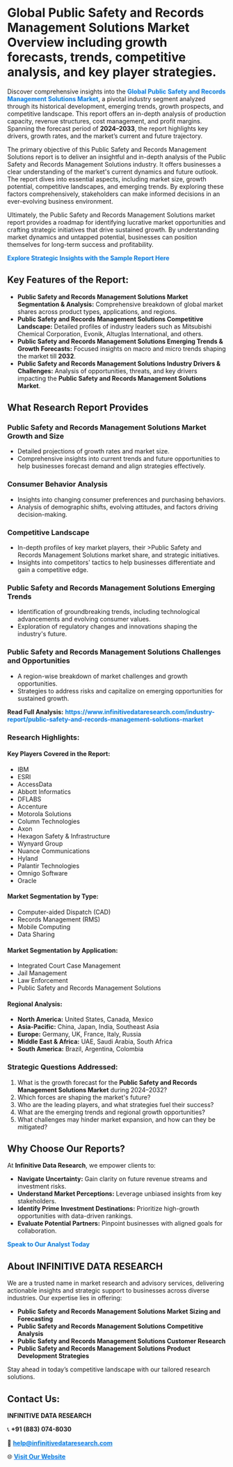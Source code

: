 <h1>Global Public Safety and Records Management Solutions Market Overview including growth forecasts, trends, competitive analysis, and key player strategies.</h1>
<p>
Discover comprehensive insights into the 
<a href="https://www.infinitivedataresearch.com/industry-report/public-safety-and-records-management-solutions-market" rel="dofollow" style="color: #007BFF; text-decoration: none;"><strong>Global Public Safety and Records Management Solutions Market</strong></a>, a pivotal industry segment analyzed through its historical development, emerging trends, growth prospects, and competitive landscape. This report offers an in-depth analysis of production capacity, revenue structures, cost management, and profit margins. Spanning the forecast period of <strong>2024–2033</strong>, the report highlights key drivers, growth rates, and the market’s current and future trajectory.
</p>
<p>
The primary objective of this Public Safety and Records Management Solutions report is to deliver an insightful and in-depth analysis of the Public Safety and Records Management Solutions industry. It offers businesses a clear understanding of the market's current dynamics and future outlook. The report dives into essential aspects, including market size, growth potential, competitive landscapes, and emerging trends. By exploring these factors comprehensively, stakeholders can make informed decisions in an ever-evolving business environment.
</p>
<p>
Ultimately, the Public Safety and Records Management Solutions market report provides a roadmap for identifying lucrative market opportunities and crafting strategic initiatives that drive sustained growth. By understanding market dynamics and untapped potential, businesses can position themselves for long-term success and profitability.
</p>
<p>
<a href="https://www.infinitivedataresearch.com/request-sample/reportId=103885" style="color: #007BFF; text-decoration: none;"><strong>Explore Strategic Insights with the Sample Report Here</strong></a>
</p>

<h2>Key Features of the Report:</h2>
<ul>
<li><strong>Public Safety and Records Management Solutions Market Segmentation & Analysis:</strong> Comprehensive breakdown of global market shares across product types, applications, and regions.</li>
<li><strong>Public Safety and Records Management Solutions Competitive Landscape:</strong> Detailed profiles of industry leaders such as Mitsubishi Chemical Corporation, Evonik, Altuglas International, and others.</li>
<li><strong>Public Safety and Records Management Solutions Emerging Trends & Growth Forecasts:</strong> Focused insights on macro and micro trends shaping the market till <strong>2032</strong>.</li>
<li><strong>Public Safety and Records Management Solutions Industry Drivers & Challenges:</strong> Analysis of opportunities, threats, and key drivers impacting the <strong>Public Safety and Records Management Solutions Market</strong>.</li>
</ul>

<h2>What Research Report Provides</h2>
<h3>Public Safety and Records Management Solutions Market Growth and Size</h3>
<ul>
<li>Detailed projections of growth rates and market size.</li>
<li>Comprehensive insights into current trends and future opportunities to help businesses forecast demand and align strategies effectively.</li>
</ul>

<h3>Consumer Behavior Analysis</h3>
<ul>
<li>Insights into changing consumer preferences and purchasing behaviors.</li>
<li>Analysis of demographic shifts, evolving attitudes, and factors driving decision-making.</li>
</ul>

<h3>Competitive Landscape</h3>
<ul>
<li>In-depth profiles of key market players, their >Public Safety and Records Management Solutions market share, and strategic initiatives.</li>
<li>Insights into competitors' tactics to help businesses differentiate and gain a competitive edge.</li>
</ul>

<h3>Public Safety and Records Management Solutions Emerging Trends</h3>
<ul>
<li>Identification of groundbreaking trends, including technological advancements and evolving consumer values.</li>
<li>Exploration of regulatory changes and innovations shaping the industry's future.</li>
</ul>

<h3>Public Safety and Records Management Solutions Challenges and Opportunities</h3>
<ul>
<li>A region-wise breakdown of market challenges and growth opportunities.</li>
<li>Strategies to address risks and capitalize on emerging opportunities for sustained growth.</li>
</ul>
<p><strong>Read Full Analysis:</strong> <a href="https://www.infinitivedataresearch.com/industry-report/public-safety-and-records-management-solutions-market" rel="dofollow" style="color: #007BFF; text-decoration: none;"><strong>https://www.infinitivedataresearch.com/industry-report/public-safety-and-records-management-solutions-market</strong></a></p>
<h3>Research Highlights:</h3>
<h4>Key Players Covered in the Report:</h4>
<ul><li>IBM</li><li>ESRI</li><li>AccessData</li><li>Abbott Informatics</li><li>DFLABS</li><li>Accenture</li><li>Motorola Solutions</li><li>Column Technologies</li><li>Axon</li><li>Hexagon Safety &amp; Infrastructure</li><li>Wynyard Group</li><li>Nuance Communications</li><li>Hyland</li><li>Palantir Technologies</li><li>Omnigo Software</li><li>Oracle</li></ul>
<h4>Market Segmentation by Type:</h4>
<ul><li>Computer-aided Dispatch (CAD)</li><li>Records Management (RMS)</li><li>Mobile Computing</li><li>Data Sharing</li></ul>
<h4>Market Segmentation by Application:</h4>
<ul><li>Integrated Court Case Management</li><li>Jail Management</li><li>Law Enforcement</li><li>Public Safety and Records Management Solutions</li></ul>

<h4>Regional Analysis:</h4>
<ul>
<li><strong>North America:</strong> United States, Canada, Mexico</li>
<li><strong>Asia-Pacific:</strong> China, Japan, India, Southeast Asia</li>
<li><strong>Europe:</strong> Germany, UK, France, Italy, Russia</li>
<li><strong>Middle East & Africa:</strong> UAE, Saudi Arabia, South Africa</li>
<li><strong>South America:</strong> Brazil, Argentina, Colombia</li>
</ul>

<h3>Strategic Questions Addressed:</h3>
<ol>
<li>What is the growth forecast for the <strong>Public Safety and Records Management Solutions Market</strong> during 2024–2032?</li>
<li>Which forces are shaping the market's future?</li>
<li>Who are the leading players, and what strategies fuel their success?</li>
<li>What are the emerging trends and regional growth opportunities?</li>
<li>What challenges may hinder market expansion, and how can they be mitigated?</li>
</ol>

<h2>Why Choose Our Reports?</h2>
<p>At <strong>Infinitive Data Research</strong>, we empower clients to:</p>
<ul>
<li><strong>Navigate Uncertainty:</strong> Gain clarity on future revenue streams and investment risks.</li>
<li><strong>Understand Market Perceptions:</strong> Leverage unbiased insights from key stakeholders.</li>
<li><strong>Identify Prime Investment Destinations:</strong> Prioritize high-growth opportunities with data-driven rankings.</li>
<li><strong>Evaluate Potential Partners:</strong> Pinpoint businesses with aligned goals for collaboration.</li>
</ul>
<p><a href="https://www.infinitivedataresearch.com/industry-report/public-safety-and-records-management-solutions-market" rel="dofollow" style="color: #007BFF; text-decoration: none;"><strong>Speak to Our Analyst Today</strong></a></p>

<h2>About INFINITIVE DATA RESEARCH</h2>
<p>We are a trusted name in market research and advisory services, delivering actionable insights and strategic support to businesses across diverse industries. Our expertise lies in offering:</p>
<ul>
<li><strong>Public Safety and Records Management Solutions Market Sizing and Forecasting</strong></li>
<li><strong>Public Safety and Records Management Solutions Competitive Analysis</strong></li>
<li><strong>Public Safety and Records Management Solutions Customer Research</strong></li>
<li><strong>Public Safety and Records Management Solutions Product Development Strategies</strong></li>
</ul>
<p>Stay ahead in today’s competitive landscape with our tailored research solutions.</p>

<h2>Contact Us:</h2>
<p><strong>INFINITIVE DATA RESEARCH</strong></p>
<p>📞 <strong>+91 (883) 074-8030</strong></p>
<p>📧 <strong><a href="mailto:help@infinitivedataresearch.com" style="color: #007BFF;">help@infinitivedataresearch.com</a></strong></p>
<p>🌐 <strong><a href="https://www.infinitivedataresearch.com" rel="dofollow" style="color: #007BFF;">Visit Our Website</a></strong></p>